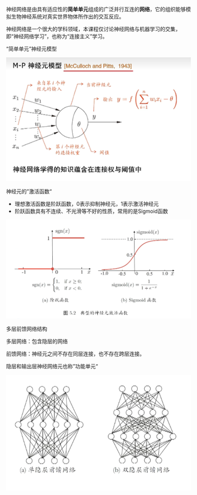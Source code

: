 神经网络是由具有适应性的**简单单元**组成的广泛并行互连的**网络**，它的组织能够模拟生物神经系统对真实世界物体所作出的交互反应。

神经网络是一个很大的学科领域，本课程仅讨论神经网络与机器学习的交集，即“神经网络学习”，也称为“连接主义”学习。

“简单单元”神经元模型

![image-20241125165634189](50-1-%E7%A5%9E%E7%BB%8F%E7%BD%91%E7%BB%9C%E6%A8%A1%E5%9E%8B.assets/image-20241125165634189.png)

神经元的”激活函数“

- 理想激活函数是阶跃函数，0表示抑制神经元，1表示激活神经元
- 阶跃函数具有不连续、不光滑等不好的性质，常用的是Sigmoid函数

![image-20241125170126907](50-1-%E7%A5%9E%E7%BB%8F%E7%BD%91%E7%BB%9C%E6%A8%A1%E5%9E%8B.assets/image-20241125170126907.png)



多层前馈网络结构

多层网络：包含隐层的网络

前馈网络：神经元之间不存在同层连接，也不存在跨层连接。

隐层和输出层神经网络元也称”功能单元“

![image-20241125170715228](50-1-%E7%A5%9E%E7%BB%8F%E7%BD%91%E7%BB%9C%E6%A8%A1%E5%9E%8B.assets/image-20241125170715228.png)









